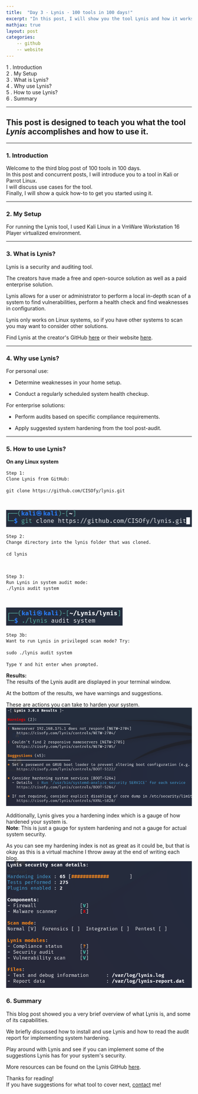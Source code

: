 ```yaml
---
title:  "Day 3 - Lynis - 100 tools in 100 days!"
excerpt: "In this post, I will show you the tool Lynis and how it works."
mathjax: true
layout: post
categories:
    -- github
    -- website
---
```


1 . Introduction
<br>
2 . My Setup
<br>
3 . What is Lynis?
<br>
4 . Why use Lynis?
<br>
5 . How to use Lynis?
<br>
6 . Summary

---

## This post is designed to teach you what the tool *Lynis* accomplishes and how to use it.

---

### 1. **Introduction**

Welcome to the third blog post of 100 tools in 100 days.<br> 
In this post and concurrent posts, I will introduce you to a tool in Kali or Parrot Linux. <br>
I will discuss use cases for the tool.<br> 
Finally, I will show a quick how-to to get you started using it. 

---

### 2. **My Setup**

For running the Lynis tool, I used Kali Linux in a VmWare Workstation 16 Player virtualized environment. 

---

### 3. **What is Lynis?**

Lynis is a security and auditing tool. 

The creators have made a free and open-source solution as well as a paid enterprise solution.

Lynis allows for a user or administrator to perform a local in-depth scan of a system to find vulnerabilities, perform a health check and find weaknesses in configuration.

Lynis only works on Linux systems, so if you have other systems to scan you may want to consider other solutions. 

Find Lynis at the creator's GitHub [here](https://github.com/CISOfy/lynis) or their website [here](https://cisofy.com/documentation/lynis/get-started/).

---

### 4. **Why use Lynis?**

For personal use:

- Determine weaknesses in your home setup.

- Conduct a regularly scheduled system health checkup. 

For enterprise solutions:

- Perform audits based on specific compliance requirements. 

- Apply suggested system hardening from the tool post-audit. 

---

### 5. **How to use Lynis?**

**On any Linux system**
    
    Step 1: 
    Clone Lynis from GitHub:

    git clone https://github.com/CISOfy/lynis.git
<br>

![](https://raw.githubusercontent.com/matthewomccorkle/matthewomccorkle.github.io/master/_posts/assets/100%20tools/lynis/lynis6.PNG)
<br>

    Step 2:
    Change directory into the lynis folder that was cloned.

    cd lynis

<br>

    Step 3:
    Run Lynis in system audit mode:
    ./lynis audit system
<br>

![](https://raw.githubusercontent.com/matthewomccorkle/matthewomccorkle.github.io/master/_posts/assets/100%20tools/lynis/lynis1.PNG)
<br>

    Step 3b:
    Want to run Lynis in privileged scan mode? Try:

    sudo ./lynis audit system

    Type Y and hit enter when prompted.

**Results:**<br>
The results of the Lynis audit are displayed in your terminal window. 

At the bottom of the results, we have warnings and suggestions.

These are actions you can take to harden your system.<br>
![](https://raw.githubusercontent.com/matthewomccorkle/matthewomccorkle.github.io/master/_posts/assets/100%20tools/lynis/lynis7.PNG)

Additionally, Lynis gives you a hardening index which is a gauge of how hardened your system is.<br>**Note**: This is just a gauge for system hardening and not a gauge for actual system security. 

As you can see my hardening index is not as great as it could be, but that is okay as this is a virtual machine I throw away at the end of writing each blog.
<br>
![](https://raw.githubusercontent.com/matthewomccorkle/matthewomccorkle.github.io/master/_posts/assets/100%20tools/lynis/lynis5.PNG)

### 6. **Summary**

This blog post showed you a very brief overview of what Lynis is, and some of its capabilities.

We briefly discussed how to install and use Lynis and how to read the audit report for implementing system hardening. 

Play around with Lynis and see if you can implement some of the suggestions Lynis has for your system's security. 

More resources can be found on the Lynis GitHub [here](https://github.com/CISOfy/lynis).<br>

Thanks for reading!<br>
If you have suggestions for what tool to cover next, [contact](mailto:matthew.o.mccorkle@gmail.com) me!